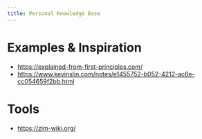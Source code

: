 ```yaml
---
title: Personal Knowledge Base
---
```


# Examples & Inspiration
- https://explained-from-first-principles.com/
- https://www.kevinslin.com/notes/e1455752-b052-4212-ac6e-cc054659f2bb.html

# Tools
- https://zim-wiki.org/